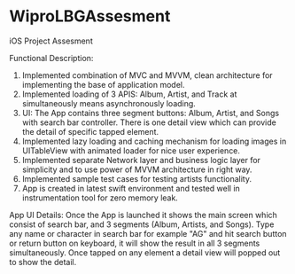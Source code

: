 # WiproLBGAssesment
iOS Project Assesment

Functional Description:
1.    Implemented combination of MVC and MVVM, clean architecture for implementing the base of application model.
2.    Implemented loading of 3 APIS: Album, Artist, and Track at simultaneously means asynchronously loading.
3.    UI: The App contains three segment buttons: Album, Artist, and Songs with search bar controller. There is one detail view which can provide the detail of specific tapped element.
4.    Implemented lazy loading and caching mechanism for loading images in UITableView with animated loader for nice user experience.
5.    Implemented separate Network layer and business logic layer for simplicity and to use power of MVVM architecture in right way.
6.    Implemented sample test cases for testing artists functionality.
7.    App is created in latest swift environment and tested well in instrumentation tool for zero memory leak.


App UI Details:
Once the App is launched it shows the main screen which consist of search bar, and 3 segments (Album, Artists, and Songs). Type any name or character in search bar for example
"AG" and hit search button or return button on keyboard, it will show the result in all 3 segments simultaneously.
Once tapped on any element a detail view will popped out to show the detail.
